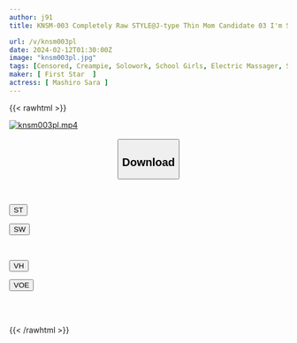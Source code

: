 ```yaml
---
author: j91
title: KNSM-003 Completely Raw STYLE@J-type Thin Mom Candidate 03 I'm Serious But I Also Like To Do Naughty Things And I Love Creampies! Sara Mashiro Sara

url: /v/knsm003pl
date: 2024-02-12T01:30:00Z
image: "knsm003pl.jpg"
tags: [Censored, Creampie, Solowork, School Girls, Electric Massager, School Uniform, Tits	]
maker: [ First Star  ]
actress: [ Mashiro Sara ]
---
```



{{< rawhtml >}}

<div class="video" data-videoid="7Y3v8PqqLMcAe9v">
    <a href="javascript:;">
        <img src="/v/knsm003pl/knsm003pl.jpg" width="WIDTH" height="HEIGHT" alt="knsm003pl.mp4" loading="lazy">
    </a>
</div>

<script type="text/javascript" src="https://j91.asia/asset/on-demand-st.js"></script>

<br>
  <link rel="stylesheet" href="https://j91.asia/asset/bs5.css">
  
  <center>
  <button class="btn btn-primary" type="button" data-bs-toggle="collapse" data-bs-target=".multi-collapse" aria-expanded="false" aria-controls="multiCollapseExample1 multiCollapseExample2"><h2>Download</h2></button></center>
</p>
<div class="row">
  <div class="col">
    <div class="collapse multi-collapse" id="multiCollapseExample1">
      <div class="card card-body">
	      	      <br>
<div class="buttons">  
<p><a href="https://streamtape.to/v/7Y3v8PqqLMcAe9v" target="_blank"><button class="btn-hover color-3"><i class="fa fa-download"></i> ST</button></a></p>
<p><a href="https://cdnwish.com/sj4kbvjlikv7" target="_blank"><button class="btn-hover color-2"><i class="fa fa-download"></i> SW</button></a></p></div>
    </div>
  </div>
</div>
  <div class="col">
    <div class="collapse multi-collapse" id="multiCollapseExample2">
      <div class="card card-body">
	      <br>
<div class="buttons">
<p><a href="https://vidhidepro.com/f/tbbjlmuylqec"><button class="btn-hover color-9"><i class="fa fa-download"></i> VH</button></a></p>
<p><a href="https://voe.sx/ybf39bn347d4"><button class="btn-hover color-8"><i class="fa fa-download"></i> VOE</button></a></p></div>
<br><br>
      </div>
    </div>
  </div>
</div>

{{< /rawhtml >}}